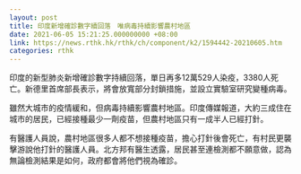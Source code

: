 ```yaml
---
layout: post
title: 印度新增確診數字續回落　唯病毒持續影響農村地區
date: 2021-06-05 15:21:25.000000000 +08:00
link: https://news.rthk.hk/rthk/ch/component/k2/1594442-20210605.htm
categories: rthk
---
```


印度的新型肺炎新增確診數字持續回落，單日再多12萬529人染疫，3380人死亡。新德里首席部長表示，將會放寬部分封鎖措施，並設立實驗室研究變種病毒。

雖然大城市的疫情緩和，但病毒持續影響農村地區。印度傳媒報道，大約三成住在城市的居民，已經接種最少一劑疫苗，但農村地區只有一成半人已經打針。

有醫護人員說，農村地區很多人都不想接種疫苗，擔心打針後會死亡，有村民更襲擊游說他打針的醫護人員。北方邦有醫生透露，居民甚至連檢測都不願意做，認為無論檢測結果是如何，政府都會將他們視為確診。

